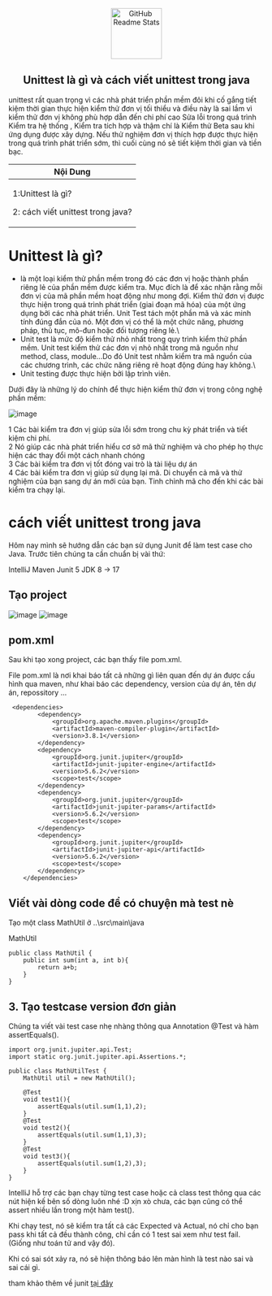 <p align="center">
 <img width="100px" src="https://res.cloudinary.com/anuraghazra/image/upload/v1594908242/logo_ccswme.svg" align="center" alt="GitHub Readme Stats" />
 <h2 align="center">Unittest là gì và cách viết unittest trong java</h2>
</p>


unittest rất quan trọng vì các nhà phát triển phần mềm đôi khi cố gắng tiết kiệm thời gian thực hiện kiểm thử đơn vị tối thiểu và điều này là sai lầm vì kiểm thử đơn vị không phù hợp dẫn đến chi phí cao Sửa lỗi trong quá trình Kiểm tra hệ thống , Kiểm tra tích hợp và thậm chí là Kiểm thử Beta sau khi ứng dụng được xây dựng. Nếu thử nghiệm đơn vị thích hợp được thực hiện trong quá trình phát triển sớm, thì cuối cùng nó sẽ tiết kiệm thời gian và tiền bạc.

<div align="center">
 <table >
  <theader>
  <th>
   Nội Dung 
   </th>
   </theader>
  <tbody>
  <td>
   <p>1:Unittest là gì?</p>
   <p>2: cách viết unittest trong java?</p>
   </td>
   </tbody>
   </table>
</div>

# Unittest là gì?

- là một loại kiểm thử phần mềm trong đó các đơn vị hoặc thành phần riêng lẻ của phần mềm được kiểm tra. Mục đích là để xác nhận rằng mỗi đơn vị của mã phần mềm hoạt động như mong đợi. Kiểm thử đơn vị được thực hiện trong quá trình phát triển (giai đoạn mã hóa) của một ứng dụng bởi các nhà phát triển. Unit Test tách một phần mã và xác minh tính đúng đắn của nó. Một đơn vị có thể là một chức năng, phương pháp, thủ tục, mô-đun hoặc đối tượng riêng lẻ.\
- Unit test là mức độ kiểm thử nhỏ nhất trong quy trình kiểm thử phần mềm. Unit test kiểm thử các đơn vị nhỏ nhất trong mã nguồn như method, class, module...Do đó Unit test nhằm kiểm tra mã nguồn của các chương trình, các chức năng riêng rẽ hoạt động đúng hay không.\
- Unit testing được thực hiện bởi lập trình viên.

Dưới đây là những lý do chính để thực hiện kiểm thử đơn vị trong công nghệ phần mềm:

![image](https://user-images.githubusercontent.com/109157942/224485935-42aba72f-11f3-45ce-b1ee-2258c9d0d34c.png)

1 Các bài kiểm tra đơn vị giúp sửa lỗi sớm trong chu kỳ phát triển và tiết kiệm chi phí.\
2 Nó giúp các nhà phát triển hiểu cơ sở mã thử nghiệm và cho phép họ thực hiện các thay đổi một cách nhanh chóng\
3 Các bài kiểm tra đơn vị tốt đóng vai trò là tài liệu dự án\
4 Các bài kiểm tra đơn vị giúp sử dụng lại mã. Di chuyển cả mã và thử nghiệm của bạn sang dự án mới của bạn. Tinh chỉnh mã cho đến khi các bài kiểm tra chạy lại.

# cách viết unittest trong java

Hôm nay mình sẽ hướng dẫn các bạn sử dụng Junit để làm test case cho Java. Trước tiên chúng ta cần chuẩn bị vài thứ:

IntelliJ
Maven
Junit 5
JDK 8 -> 17

## Tạo project

![image](https://user-images.githubusercontent.com/109157942/224486183-203b8a9f-82de-4f66-966d-df80b95582fb.png)
![image](https://user-images.githubusercontent.com/109157942/224486199-6a478cb9-075d-40e4-a2f8-c63eacf4ccb6.png)

## pom.xml 

Sau khi tạo xong project, các bạn thấy file pom.xml.

File pom.xml là nơi khai báo tất cả những gì liên quan đến dự án được cấu hình qua maven, như khai báo các dependency, version của dự án, tên dự án, repossitory … 

```
 <dependencies>
        <dependency>
            <groupId>org.apache.maven.plugins</groupId>
            <artifactId>maven-compiler-plugin</artifactId>
            <version>3.8.1</version>
        </dependency>
        <dependency>
            <groupId>org.junit.jupiter</groupId>
            <artifactId>junit-jupiter-engine</artifactId>
            <version>5.6.2</version>
            <scope>test</scope>
        </dependency>
        <dependency>
            <groupId>org.junit.jupiter</groupId>
            <artifactId>junit-jupiter-params</artifactId>
            <version>5.6.2</version>
            <scope>test</scope>
        </dependency>
        <dependency>
            <groupId>org.junit.jupiter</groupId>
            <artifactId>junit-jupiter-api</artifactId>
            <version>5.6.2</version>
            <scope>test</scope>
        </dependency>
    </dependencies>
```

## Viết vài dòng code để có chuyện mà test nè

Tạo một class MathUtil ở ..\src\main\java  

MathUtil

```
public class MathUtil {
    public int sum(int a, int b){
        return a+b;
    }
}
```

## 3. Tạo testcase version đơn giản

Chúng ta viết vài test case nhẹ nhàng thông qua Annotation @Test và hàm assertEquals().

```
import org.junit.jupiter.api.Test;
import static org.junit.jupiter.api.Assertions.*;

public class MathUtilTest {
    MathUtil util = new MathUtil();

    @Test
    void test1(){
        assertEquals(util.sum(1,1),2);
    }
    @Test
    void test2(){
        assertEquals(util.sum(1,1),3);
    }
    @Test
    void test3(){
        assertEquals(util.sum(1,2),3);
    }
}
```

IntelliJ hỗ trợ các bạn chạy từng test case hoặc cả class test thông qua các nút hiện kế bên số dòng luôn nhé :D xịn xò chưa, các bạn cũng có thể assert nhiều lần trong một hàm test().

Khi chạy test, nó sẽ kiểm tra tất cả các Expected và Actual, nó chỉ cho bạn pass khi tất cả đều thành công, chỉ cần có 1 test sai xem như test fail. (Giống như toán tử and vậy đó).

Khi có sai sót xảy ra, nó sẽ hiện thông báo lên màn hình là test nào sai và sai cái gì.

tham khảo thêm về junit [tại đây](https://junit.org/junit5/docs/current/user-guide/)
